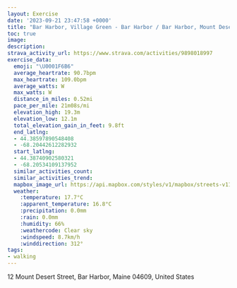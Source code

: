 ```yaml
---
layout: Exercise
date: '2023-09-21 23:47:58 +0000'
title: "Bar Harbor, Village Green - Bar Harbor / Bar Harbor, Mount Desert Island \U0001F6B6"
toc: true
image:
description:
strava_activity_url: https://www.strava.com/activities/9898018997
exercise_data:
  emoji: "\U0001F6B6"
  average_heartrate: 90.7bpm
  max_heartrate: 109.0bpm
  average_watts: W
  max_watts: W
  distance_in_miles: 0.52mi
  pace_per_mile: 21m08s/mi
  elevation_high: 19.3m
  elevation_low: 12.1m
  total_elevation_gain_in_feet: 9.8ft
  end_latlng:
  - 44.38597890548408
  - -68.20442612282932
  start_latlng:
  - 44.38740902580321
  - -68.20534109137952
  similar_activities_count:
  similar_activities_trend:
  mapbox_image_url: https://api.mapbox.com/styles/v1/mapbox/streets-v11/static/path-5+787af2-1.0(ab%7CmGpah_Lf%40I%5CKnB_%40xAUNK%3FWFGXEACH%40PEYHCA%40O%40P_%40J),pin-s-s+e5b22e(-68.20393,44.38577),pin-s-f+89ae00(-68.20337,44.38432)/auto/800x800?access_token=pk.eyJ1Ijoiam9zaGJlY2ttYW4iLCJhIjoiY205eWR2aDd1MWZ6djJrbXc4a3M0bWZleiJ9.XiG9OWkNcZk2QzjJbxLB4A
  weather:
    :temperature: 17.7°C
    :apparent_temperature: 16.8°C
    :precipitation: 0.0mm
    :rain: 0.0mm
    :humidity: 66%
    :weathercode: Clear sky
    :windspeed: 8.7km/h
    :winddirection: 312°
tags:
- walking
---
```

12 Mount Desert Street, Bar Harbor, Maine 04609, United States
